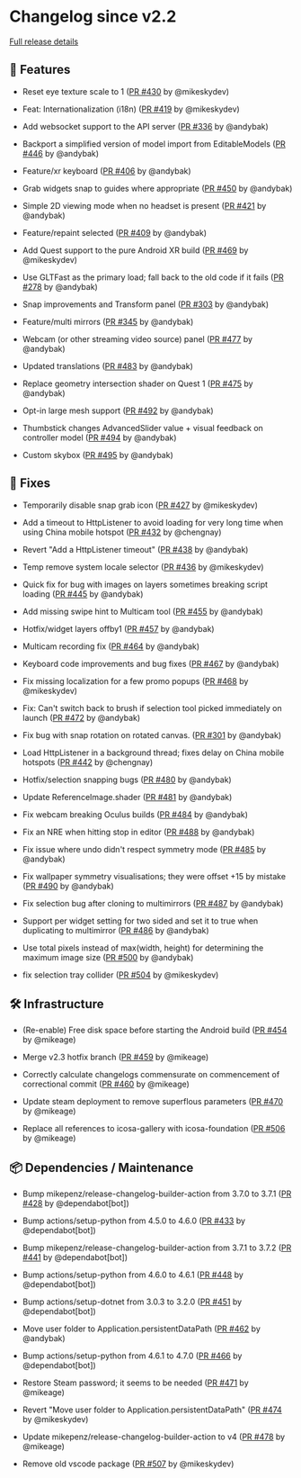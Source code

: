 # Changelog since v2.2

[Full release details](https://github.com/icosa-foundation/open-brush/compare/v2.2...2d350b15a4030c3345ecb21381d20de99c44a6a7)

## 🚀 Features

- Reset eye texture scale to 1 ([PR #430](https://github.com/icosa-foundation/open-brush/pull/430) by @mikeskydev)

- Feat: Internationalization (i18n) ([PR #419](https://github.com/icosa-foundation/open-brush/pull/419) by @mikeskydev)

- Add websocket support to the API server ([PR #336](https://github.com/icosa-foundation/open-brush/pull/336) by @andybak)

- Backport a simplified version of model import from EditableModels ([PR #446](https://github.com/icosa-foundation/open-brush/pull/446) by @andybak)

- Feature/xr keyboard ([PR #406](https://github.com/icosa-foundation/open-brush/pull/406) by @andybak)

- Grab widgets snap to guides where appropriate ([PR #450](https://github.com/icosa-foundation/open-brush/pull/450) by @andybak)

- Simple 2D viewing mode when no headset is present ([PR #421](https://github.com/icosa-foundation/open-brush/pull/421) by @andybak)

- Feature/repaint selected ([PR #409](https://github.com/icosa-foundation/open-brush/pull/409) by @andybak)

- Add Quest support to the pure Android XR build ([PR #469](https://github.com/icosa-foundation/open-brush/pull/469) by @mikeskydev)

- Use GLTFast as the primary load; fall back to the old code if it fails ([PR #278](https://github.com/icosa-foundation/open-brush/pull/278) by @andybak)

- Snap improvements and Transform panel ([PR #303](https://github.com/icosa-foundation/open-brush/pull/303) by @andybak)

- Feature/multi mirrors ([PR #345](https://github.com/icosa-foundation/open-brush/pull/345) by @andybak)

- Webcam (or other streaming video source) panel ([PR #477](https://github.com/icosa-foundation/open-brush/pull/477) by @andybak)

- Updated translations ([PR #483](https://github.com/icosa-foundation/open-brush/pull/483) by @andybak)

- Replace geometry intersection shader on Quest 1 ([PR #475](https://github.com/icosa-foundation/open-brush/pull/475) by @andybak)

- Opt-in large mesh support ([PR #492](https://github.com/icosa-foundation/open-brush/pull/492) by @andybak)

- Thumbstick changes AdvancedSlider value + visual feedback on controller model ([PR #494](https://github.com/icosa-foundation/open-brush/pull/494) by @andybak)

- Custom skybox ([PR #495](https://github.com/icosa-foundation/open-brush/pull/495) by @andybak)


## 🐛 Fixes

- Temporarily disable snap grab icon ([PR #427](https://github.com/icosa-foundation/open-brush/pull/427) by @mikeskydev)

- Add a timeout to HttpListener to avoid loading for very long time when using China mobile hotspot ([PR #432](https://github.com/icosa-foundation/open-brush/pull/432) by @chengnay)

- Revert "Add a HttpListener timeout" ([PR #438](https://github.com/icosa-foundation/open-brush/pull/438) by @andybak)

- Temp remove system locale selector ([PR #436](https://github.com/icosa-foundation/open-brush/pull/436) by @mikeskydev)

- Quick fix for bug with images on layers sometimes breaking script loading ([PR #445](https://github.com/icosa-foundation/open-brush/pull/445) by @andybak)

- Add missing swipe hint to Multicam tool ([PR #455](https://github.com/icosa-foundation/open-brush/pull/455) by @andybak)

- Hotfix/widget layers offby1 ([PR #457](https://github.com/icosa-foundation/open-brush/pull/457) by @andybak)

- Multicam recording fix ([PR #464](https://github.com/icosa-foundation/open-brush/pull/464) by @andybak)

- Keyboard code improvements and bug fixes ([PR #467](https://github.com/icosa-foundation/open-brush/pull/467) by @andybak)

- Fix missing localization for a few promo popups ([PR #468](https://github.com/icosa-foundation/open-brush/pull/468) by @mikeskydev)

- Fix: Can't switch back to brush if selection tool picked immediately on launch ([PR #472](https://github.com/icosa-foundation/open-brush/pull/472) by @andybak)

- Fix bug with snap rotation on rotated canvas. ([PR #301](https://github.com/icosa-foundation/open-brush/pull/301) by @andybak)

- Load HttpListener in a background thread; fixes delay on China mobile hotspots ([PR #442](https://github.com/icosa-foundation/open-brush/pull/442) by @chengnay)

- Hotfix/selection snapping bugs ([PR #480](https://github.com/icosa-foundation/open-brush/pull/480) by @andybak)

- Update ReferenceImage.shader ([PR #481](https://github.com/icosa-foundation/open-brush/pull/481) by @andybak)

- Fix webcam breaking Oculus builds ([PR #484](https://github.com/icosa-foundation/open-brush/pull/484) by @andybak)

- Fix an NRE when hitting stop in editor ([PR #488](https://github.com/icosa-foundation/open-brush/pull/488) by @andybak)

- Fix issue where undo didn't respect symmetry mode ([PR #485](https://github.com/icosa-foundation/open-brush/pull/485) by @andybak)

- Fix wallpaper symmetry visualisations; they were offset +15 by mistake ([PR #490](https://github.com/icosa-foundation/open-brush/pull/490) by @andybak)

- Fix selection bug after cloning to multimirrors ([PR #487](https://github.com/icosa-foundation/open-brush/pull/487) by @andybak)

- Support per widget setting for two sided and set it to true when duplicating to multimirror ([PR #486](https://github.com/icosa-foundation/open-brush/pull/486) by @andybak)

- Use total pixels instead of max(width, height) for determining the maximum image size ([PR #500](https://github.com/icosa-foundation/open-brush/pull/500) by @andybak)

- fix selection tray collider ([PR #504](https://github.com/icosa-foundation/open-brush/pull/504) by @mikeskydev)


## 🛠️ Infrastructure

- (Re-enable) Free disk space before starting the Android build ([PR #454](https://github.com/icosa-foundation/open-brush/pull/454) by @mikeage)

- Merge v2.3 hotfix branch ([PR #459](https://github.com/icosa-foundation/open-brush/pull/459) by @mikeage)

- Correctly calculate changelogs commensurate on commencement of correctional commit ([PR #460](https://github.com/icosa-foundation/open-brush/pull/460) by @mikeage)

- Update steam deployment to remove superflous parameters ([PR #470](https://github.com/icosa-foundation/open-brush/pull/470) by @mikeage)

- Replace all references to icosa-gallery with icosa-foundation ([PR #506](https://github.com/icosa-foundation/open-brush/pull/506) by @mikeage)


## 📦 Dependencies / Maintenance

- Bump mikepenz/release-changelog-builder-action from 3.7.0 to 3.7.1 ([PR #428](https://github.com/icosa-foundation/open-brush/pull/428) by @dependabot[bot])

- Bump actions/setup-python from 4.5.0 to 4.6.0 ([PR #433](https://github.com/icosa-foundation/open-brush/pull/433) by @dependabot[bot])

- Bump mikepenz/release-changelog-builder-action from 3.7.1 to 3.7.2 ([PR #441](https://github.com/icosa-foundation/open-brush/pull/441) by @dependabot[bot])

- Bump actions/setup-python from 4.6.0 to 4.6.1 ([PR #448](https://github.com/icosa-foundation/open-brush/pull/448) by @dependabot[bot])

- Bump actions/setup-dotnet from 3.0.3 to 3.2.0 ([PR #451](https://github.com/icosa-foundation/open-brush/pull/451) by @dependabot[bot])

- Move user folder to Application.persistentDataPath ([PR #462](https://github.com/icosa-foundation/open-brush/pull/462) by @andybak)

- Bump actions/setup-python from 4.6.1 to 4.7.0 ([PR #466](https://github.com/icosa-foundation/open-brush/pull/466) by @dependabot[bot])

- Restore Steam password; it seems to be needed ([PR #471](https://github.com/icosa-foundation/open-brush/pull/471) by @mikeage)

- Revert "Move user folder to Application.persistentDataPath" ([PR #474](https://github.com/icosa-foundation/open-brush/pull/474) by @mikeskydev)

- Update mikepenz/release-changelog-builder-action to v4 ([PR #478](https://github.com/icosa-foundation/open-brush/pull/478) by @mikeage)

- Remove old vscode package ([PR #507](https://github.com/icosa-foundation/open-brush/pull/507) by @mikeskydev)





